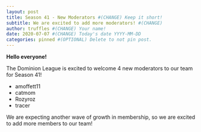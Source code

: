 ```yaml
---
layout: post
title: Season 41 - New Moderators #(CHANGE) Keep it short!
subtitle: We are excited to add more moderators! #(CHANGE)
author: truffles #(CHANGE) Your name!
date: 2020-07-07 #(CHANGE) Today's date YYYY-MM-DD
categories: pinned #(OPTIONAL) Delete to not pin post.
---
```


**Hello everyone!**

The Dominion League is excited to welcome 4 new moderators to our team for Season 41!

* amoffett11
* catmom
* Rozyroz
* tracer

We are expecting another wave of growth in membership, so we are excited to add more members to our team!


